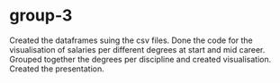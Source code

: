 # group-3

Created the dataframes suing the csv files.
Done the code for the visualisation of salaries per different degrees at start and mid career.
Grouped together the degrees per discipline and created visualisation.
Created the presentation.